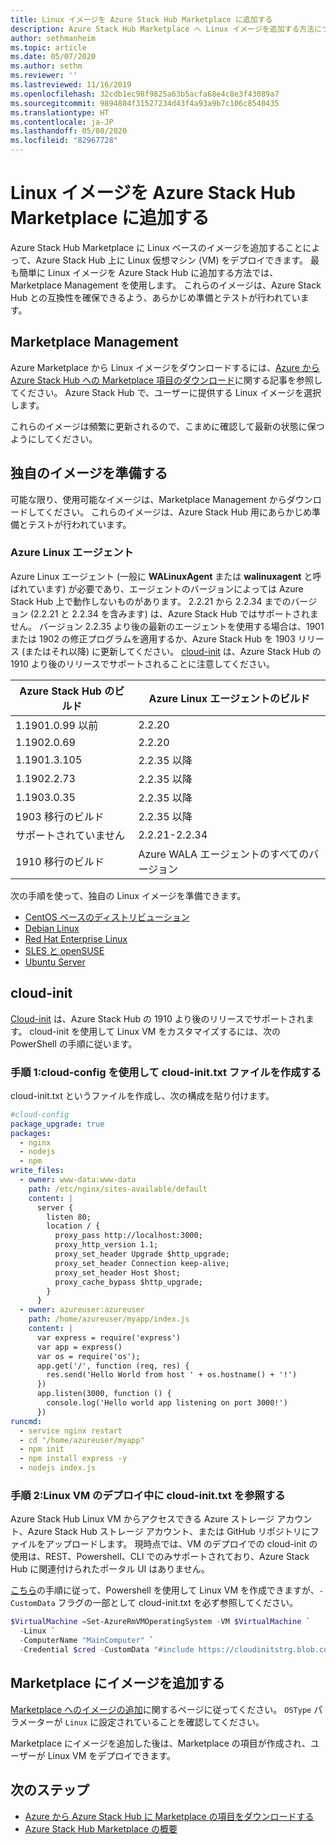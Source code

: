 ```yaml
---
title: Linux イメージを Azure Stack Hub Marketplace に追加する
description: Azure Stack Hub Marketplace へ Linux イメージを追加する方法について説明します。
author: sethmanheim
ms.topic: article
ms.date: 05/07/2020
ms.author: sethm
ms.reviewer: ''
ms.lastreviewed: 11/16/2019
ms.openlocfilehash: 32cdb1ec98f9825a63b5acfa68e4c8e3f43089a7
ms.sourcegitcommit: 9894804f31527234d43f4a93a9b7c106c8540435
ms.translationtype: HT
ms.contentlocale: ja-JP
ms.lasthandoff: 05/08/2020
ms.locfileid: "82967728"
---
```

# <a name="add-linux-images-to-the-azure-stack-hub-marketplace"></a>Linux イメージを Azure Stack Hub Marketplace に追加する

Azure Stack Hub Marketplace に Linux ベースのイメージを追加することによって、Azure Stack Hub 上に Linux 仮想マシン (VM) をデプロイできます。 最も簡単に Linux イメージを Azure Stack Hub に追加する方法では、Marketplace Management を使用します。 これらのイメージは、Azure Stack Hub との互換性を確保できるよう、あらかじめ準備とテストが行われています。

## <a name="marketplace-management"></a>Marketplace Management

Azure Marketplace から Linux イメージをダウンロードするには、[Azure から Azure Stack Hub への Marketplace 項目のダウンロード](azure-stack-download-azure-marketplace-item.md)に関する記事を参照してください。 Azure Stack Hub で、ユーザーに提供する Linux イメージを選択します。

これらのイメージは頻繁に更新されるので、こまめに確認して最新の状態に保つようにしてください。

## <a name="prepare-your-own-image"></a>独自のイメージを準備する

可能な限り、使用可能なイメージは、Marketplace Management からダウンロードしてください。 これらのイメージは、Azure Stack Hub 用にあらかじめ準備とテストが行われています。

### <a name="azure-linux-agent"></a>Azure Linux エージェント

Azure Linux エージェント (一般に **WALinuxAgent** または **walinuxagent** と呼ばれています) が必要であり、エージェントのバージョンによっては Azure Stack Hub 上で動作しないものがあります。 2\.2.21 から 2.2.34 までのバージョン (2.2.21 と 2.2.34 を含みます) は、Azure Stack Hub ではサポートされません。 バージョン 2.2.35 より後の最新のエージェントを使用する場合は、1901 または 1902 の修正プログラムを適用するか、Azure Stack Hub を 1903 リリース (またはそれ以降) に更新してください。 [cloud-init](https://cloud-init.io/) は、Azure Stack Hub の 1910 より後のリリースでサポートされることに注意してください。

| Azure Stack Hub のビルド | Azure Linux エージェントのビルド |
| ------------- | ------------- |
| 1.1901.0.99 以前 | 2.2.20 |
| 1.1902.0.69  | 2.2.20  |
|  1.1901.3.105   | 2.2.35 以降 |
| 1.1902.2.73  | 2.2.35 以降 |
| 1.1903.0.35  | 2.2.35 以降 |
| 1903 移行のビルド | 2.2.35 以降 |
| サポートされていません | 2.2.21-2.2.34 |
| 1910 移行のビルド | Azure WALA エージェントのすべてのバージョン|

次の手順を使って、独自の Linux イメージを準備できます。

* [CentOS ベースのディストリビューション](/azure/virtual-machines/linux/create-upload-centos?toc=%2fazure%2fvirtual-machines%2flinux%2ftoc.json)
* [Debian Linux](/azure/virtual-machines/linux/debian-create-upload-vhd?toc=%2fazure%2fvirtual-machines%2flinux%2ftoc.json)
* [Red Hat Enterprise Linux](azure-stack-redhat-create-upload-vhd.md)
* [SLES と openSUSE](/azure/virtual-machines/linux/suse-create-upload-vhd?toc=%2fazure%2fvirtual-machines%2flinux%2ftoc.json)
* [Ubuntu Server](/azure/virtual-machines/linux/create-upload-ubuntu?toc=%2fazure%2fvirtual-machines%2flinux%2ftoc.json)

## <a name="cloud-init"></a>cloud-init

[Cloud-init](https://cloud-init.io/) は、Azure Stack Hub の 1910 より後のリリースでサポートされます。 cloud-init を使用して Linux VM をカスタマイズするには、次の PowerShell の手順に従います。

### <a name="step-1-create-a-cloud-inittxt-file-with-your-cloud-config"></a>手順 1:cloud-config を使用して cloud-init.txt ファイルを作成する

cloud-init.txt というファイルを作成し、次の構成を貼り付けます。

```yaml
#cloud-config
package_upgrade: true
packages:
  - nginx
  - nodejs
  - npm
write_files:
  - owner: www-data:www-data
    path: /etc/nginx/sites-available/default
    content: |
      server {
        listen 80;
        location / {
          proxy_pass http://localhost:3000;
          proxy_http_version 1.1;
          proxy_set_header Upgrade $http_upgrade;
          proxy_set_header Connection keep-alive;
          proxy_set_header Host $host;
          proxy_cache_bypass $http_upgrade;
        }
      }
  - owner: azureuser:azureuser
    path: /home/azureuser/myapp/index.js
    content: |
      var express = require('express')
      var app = express()
      var os = require('os');
      app.get('/', function (req, res) {
        res.send('Hello World from host ' + os.hostname() + '!')
      })
      app.listen(3000, function () {
        console.log('Hello world app listening on port 3000!')
      })
runcmd:
  - service nginx restart
  - cd "/home/azureuser/myapp"
  - npm init
  - npm install express -y
  - nodejs index.js
  ```
  
### <a name="step-2-reference-cloud-inittxt-during-the-linux-vm-deployment"></a>手順 2:Linux VM のデプロイ中に cloud-init.txt を参照する

Azure Stack Hub Linux VM からアクセスできる Azure ストレージ アカウント、Azure Stack Hub ストレージ アカウント、または GitHub リポジトリにファイルをアップロードします。
現時点では、VM のデプロイでの cloud-init の使用は、REST、Powershell、CLI でのみサポートされており、Azure Stack Hub に関連付けられたポータル UI はありません。

[こちら](../user/azure-stack-quick-create-vm-linux-powershell.md)の手順に従って、Powershell を使用して Linux VM を作成できますが、`-CustomData` フラグの一部として cloud-init.txt を必ず参照してください。

```powershell
$VirtualMachine =Set-AzureRmVMOperatingSystem -VM $VirtualMachine `
  -Linux `
  -ComputerName "MainComputer" `
  -Credential $cred -CustomData "#include https://cloudinitstrg.blob.core.windows.net/strg/cloud-init.txt"
```

## <a name="add-your-image-to-marketplace"></a>Marketplace にイメージを追加する

[Marketplace へのイメージの追加](azure-stack-add-vm-image.md)に関するページに従ってください。 `OSType` パラメーターが `Linux` に設定されていることを確認してください。

Marketplace にイメージを追加した後は、Marketplace の項目が作成され、ユーザーが Linux VM をデプロイできます。

## <a name="next-steps"></a>次のステップ

* [Azure から Azure Stack Hub に Marketplace の項目をダウンロードする](azure-stack-download-azure-marketplace-item.md)
* [Azure Stack Hub Marketplace の概要](azure-stack-marketplace.md)
